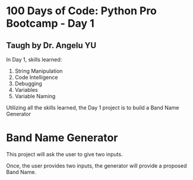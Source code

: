 # 100 Days of Code: Python Pro Bootcamp - Day 1
## Taugh by Dr. Angelu YU

In Day 1, skills learned:
1. String Manipulation
2. Code Intelligence
3. Debugging
4. Variables
5. Variable Naming

Utilizing all the skills learned, the Day 1 project is to build a Band Name Generator

# Band Name Generator

This project will ask the user to give two inputs.

Once, the user provides two inputs, the generator will provide a proposed Band Name.
